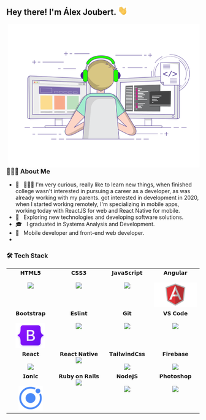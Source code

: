 <h2> Hey there! I'm Álex Joubert. <img src="https://github.com/alexjou/meu-portfolio/blob/master/src/Components/img/Hi.gif" width="25"></h2>
<img align="right" alt="GIF" src="https://github.com/alexjou/meu-portfolio/blob/master/src/Components/img/me.gif" width="500"/>

<h3> 👨🏻‍💻 About Me </h3>

- 🔭 &nbsp; 🙋🏼‍♂️ I'm very curious, really like to learn new things, when finished college wasn't interested in pursuing a career as a developer, as was already working with my parents. got interested in development in 2020, when I started working remotely, I'm specializing in mobile apps, working today with ReactJS for web and React Native for mobile.
- 🤔 &nbsp; Exploring new technologies and developing software solutions.
- 🎓 &nbsp; I graduated in Systems Analysis and Development.
- 💼 &nbsp; Mobile developer and front-end web developer.
- 
<h3>🛠 Tech Stack</h3>

<table align="center">
  <tbody>
    <tr valign="top">
      <td width="25%" align="center">
        <span>𝗛𝗧𝗠𝗟𝟱</span><br><br>
        <img height="64px" src="https://cdn.svgporn.com/logos/html-5.svg">
      </td>
      <td width="25%" align="center">
        <span>𝗖𝗦𝗦𝟯</span><br><br>
        <img height="64px" src="https://cdn.svgporn.com/logos/css-3.svg">
      </td>
      <td width="25%" align="center">
        <span>𝗝𝗮𝘃𝗮𝗦𝗰𝗿𝗶𝗽𝘁</span><br><br>
        <img height="64px" src="https://cdn.svgporn.com/logos/javascript.svg">
      </td>
      <td width="25%" align="center">
        <span>𝗔𝗻𝗴𝘂𝗹𝗮𝗿</span><br><br>
        <img height="64px" src="https://github.com/alexjou/meu-portfolio/blob/master/src/Components/img/angular2.png?raw=true">
      </td>           
    </tr>
    <tr valign="top">
      <td width="25%" align="center">
        <span>𝗕𝗼𝗼𝘁𝘀𝘁𝗿𝗮𝗽</span><br><br>
        <img height="64px" src="https://github.com/alexjou/meu-portfolio/blob/master/src/Components/img/Boostrap.png?raw=true">
      </td>
      <td width="25%" align="center">
        <span>𝗘𝘀𝗹𝗶𝗻𝘁</span><br><br>
        <img height="64px" src="https://cdn.svgporn.com/logos/eslint.svg">
      </td>
      <td width="25%" align="center">
        <span>𝗚𝗶𝘁</span><br><br>
        <img height="64px" src="https://cdn.svgporn.com/logos/git-icon.svg">
      </td>
      <td width="25%" align="center">
        <span>𝗩𝗦 𝗖𝗼𝗱𝗲</span><br><br>
        <img height="64px" src="https://cdn.svgporn.com/logos/visual-studio-code.svg">
      </td>
    </tr>
    <tr valign="top">
      <td width="25%" align="center">
        <span>𝗥𝗲𝗮𝗰𝘁</span><br><br>
        <img height="64px" src="https://alexjou.github.io/meu-portfolio/static/media/React.80045de7.png">
      </td>
      <td width="25%" align="center">
        <span>𝗥𝗲𝗮𝗰𝘁 𝗡𝗮𝘁𝗶𝘃𝗲</span><br>
        <img height="64px" src="https://alexjou.github.io/meu-portfolio/static/media/React.80045de7.png">
      </td>
      <td width="25%" align="center">
        <span>𝗧𝗮𝗶𝗹𝘄𝗶𝗻𝗱𝗖𝘀𝘀</span><br><br>
        <img height="64px" src="https://cdn.svgporn.com/logos/tailwindcss-icon.svg">
      </td>
      <td width="25%" align="center">
        <span>𝗙𝗶𝗿𝗲𝗯𝗮𝘀𝗲</span><br><br>
        <img height="64px" src="https://alexjou.github.io/meu-portfolio/static/media/Firebase.65c4fe9f.png">
      </td>
    </tr>
    <tr valign="top">
       <td width="25%" align="center">
        <span>𝗜𝗼𝗻𝗶𝗰</span><br><br>
        <img height="64px" src="https://github.com/alexjou/meu-portfolio/blob/master/src/Components/img/ionic.png?raw=true">
      </td>
      <td width="25%" align="center">
        <span>𝗥𝘂𝗯𝘆 𝗼𝗻 𝗥𝗮𝗶𝗹𝘀</span><br>
        <img height="64px" src="https://alexjou.github.io/meu-portfolio/static/media/rails.098cc1b5.png">
      </td>
      <td width="25%" align="center">
        <span>𝗡𝗼𝗱𝗲𝗝𝗦</span><br><br>
        <img height="64px" src="https://nodejs.org/static/images/logos/nodejs-new-pantone-black.svg">
      </td>
      <td width="25%" align="center">
        <span>𝗣𝗵𝗼𝘁𝗼𝘀𝗵𝗼𝗽</span><br><br>
        <img height="64px" src="https://alexjou.github.io/meu-portfolio/static/media/Photoshop.68517700.png">
      </td>
    </tr>
  </tbody>
</table>
